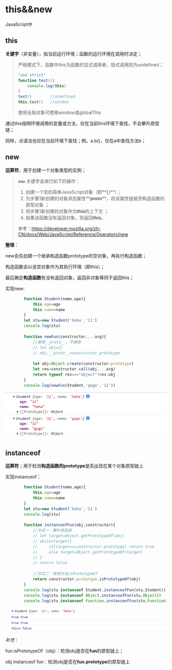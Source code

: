 # this&&new

JavaScript中

## this

**关键字**（非变量），指当前运行环境；函数的运行环境在调用时决定；

> 严格模式下，函数中this为函数的显式调用者，隐式调用则为undefined；
>
> ```js
> "use strict"
> function test(){
>     console.log(this)
> }
> test()		//undefined
> this.test()	//window
> ```
>
> 使用全局对象可使用window或globalThis

通过this指明环境调用的变量或方法，仅在当前this环境下查找，不会攀升原型链；

同样，点语法也仅在当前环境下查找；例，a.b()，仅在a中查找方法b；



## new

**运算符**，用于创建一个对象类型的实例；

> **`new`** 关键字会进行如下的操作：
>
> 1. 创建一个空的简单JavaScript对象（即**{}**）；
> 2. 为步骤1新创建的对象添加属性**__proto__**，将该属性链接至构造函数的原型对象 ；
> 3. 将步骤1新创建的对象作为**this**的上下文 ；
> 4. 如果该函数没有返回对象，则返回**this**。
>
> 参考：https://developer.mozilla.org/zh-CN/docs/Web/JavaScript/Reference/Operators/new

**整理**：

new会先创建一个继承构造函数prototype的空对象，再执行构造函数；

构造函数会以该空对象作为其执行环境（即this）；

最后确定**构造函数**有没有返回对象，返回非对象等同于返回this；



实现new:

```js
        function Student(name,age){
            this.age=age
            this.name=name
        }
        let stu=new Student('haha','11')
        console.log(stu)

        function newFun(constructor,...arg){
            //使用__proto__，不推荐
            // let obj={}
            // obj.__proto__=constructor.prototype
            
            let obj=Object.create(constructor.prototype)
            let res=constructor.call(obj,...arg)
            return typeof res==="object"?res:obj
        }
        console.log(newFun(Student,'gogo','12'))
```

![new](./img/newFun.png)

 

## instanceof

**运算符**；用于检测**构造函数的prototype**是否出现在某个对象原型链上

实现instanceof：

```js
        function Student(name,age){
            this.age=age
            this.name=name
        }
        let stu=new Student('haha','11')
        console.log(stu)

        function instanceofFun(obj,constructor){
            //方式一：攀升原型链
            // let target=Object.getPrototypeOf(obj)
            // while(target){
            //     if(target===constructor.prototype) return true
            //     else target=Object.getPrototypeOf(target)
            // }
            // return false

            //方式二：使用方法isPrototypeOf
            return constructor.prototype.isPrototypeOf(obj)
        }
        console.log(stu instanceof Student,instanceofFun(stu,Student))
        console.log(stu instanceof Object,instanceofFun(stu,Object))
        console.log(stu instanceof Function,instanceofFun(stu,Function))

```

![instance](./img/instanceofFun.png)



*补充*：

fun.isPrototypeOf（obj）：检测obj是否在**fun**的原型链上；

obj instanceof fun：检测obj是否在**fun.prototype**的原型链上